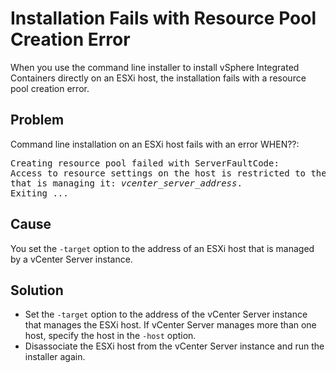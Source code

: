# Installation Fails with Resource Pool Creation Error #
When you use the command line installer to install vSphere Integrated Containers directly on an ESXi host, the installation fails with a resource pool creation error.

## Problem ##
Command line installation on an ESXi host fails with an error WHEN??: 

<pre>
Creating resource pool failed with ServerFaultCode: 
Access to resource settings on the host is restricted to the server 
that is managing it: <i>vcenter_server_address</i>. 
Exiting ...
</pre>

## Cause ##
You set the `-target` option to the address of an ESXi host that is managed by a vCenter Server instance.

## Solution ##
- Set the `-target` option to the address of the vCenter Server instance that manages the ESXi host. If vCenter Server manages more than one host, specify the host in the `-host` option.
- Disassociate the ESXi host from the vCenter Server instance and run the installer again. 

